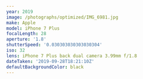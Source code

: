 ```yaml
---
year: 2019
image: /photographs/optimized/IMG_6981.jpg
make: Apple
model: iPhone 7 Plus
focalLength: 28
aperture: '1.8'
shutterSpeed: '0.030303030303030304'
iso: 32
lens: iPhone 7 Plus back dual camera 3.99mm f/1.8
dateTaken: '2019-09-28T18:21:10Z'
defaultBackgroundColor: black
---
```

